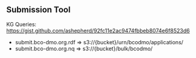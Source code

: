 ## Submission Tool

KG Queries: https://gist.github.com/ashepherd/92fc11e2ac9474fbbeb8074e6f8523d6

* submit.bco-dmo.org.rdf => s3://{bucket}/urn/bcodmo/applications/
* submit.bco-dmo.org.nq => s3://{bucket}/bulk/bcodmo/
